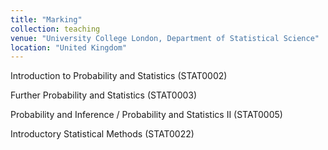 ```yaml
---
title: "Marking"
collection: teaching
venue: "University College London, Department of Statistical Science"
location: "United Kingdom"
---
```


Introduction to Probability and Statistics (STAT0002)

Further Probability and Statistics (STAT0003)

Probability and Inference / Probability and Statistics II (STAT0005)

Introductory Statistical Methods (STAT0022)
